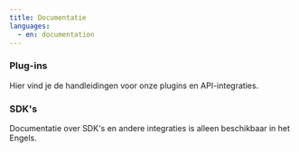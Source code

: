 ```yaml
---
title: Documentatie
languages:
  - en: documentation
---
```


### Plug-ins

Hier vind je de handleidingen voor onze plugins en API-integraties.

<Stack class="md:grid-cols-3 sm:grid-cols-2 grid-cols-1">
    <Integration name="woocommerce" />
    <Integration name="prestashop" />
    <Integration name="magento-2" />
    <Integration name="shopify" />
    <Integration name="shopware" />
    <Integration name="ecwid" />
    <Integration name="wix" />
    <Integration name="amazon" />
</Stack>

### SDK's

Documentatie over SDK's en andere integraties is alleen beschikbaar in
het <RouterLink to="/documentation">Engels</RouterLink>.
